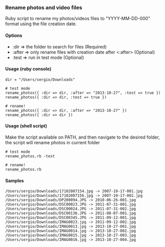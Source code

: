 ### Rename photos and video files
Ruby script to rename my photos/videos files to "YYYY-MM-DD-000" format using the file creation date.


#### Options
* :dir => the folder to search for files (Required)
* :after => only rename files with creation date after <:after> (Optional)
* :test => run in test mode (Optional)


#### Usage (ruby console)
    dir = "/Users/sergio/Downloads"

    # test mode
    rename_photos({ :dir => dir, :after => "2013-10-27", :test => true })
    rename_photos({ :dir => dir, :test => true })

    # rename!
    rename_photos({ :dir => dir, :after => "2013-10-27" })
    rename_photos({ :dir => dir })

#### Usage (shell script)
Make the script available on PATH, and then navigate to the desired folder, the script will rename photos in current folder

    # test mode
    rename_photos.rb -test

    # rename!
    rename_photos.rb

#### Samples
    /Users/sergio/Downloads/17102007154.jpg -> 2007-10-17-001.jpg
    /Users/sergio/Downloads/17102007156.jpg -> 2007-10-17-002.jpg
    /Users/sergio/Downloads/DP200094.JPG -> 2010-06-26-001.jpg
    /Users/sergio/Downloads/DSC00023.JPG -> 2011-07-31-001.jpg
    /Users/sergio/Downloads/DSC00024.JPG -> 2011-07-31-002.jpg
    /Users/sergio/Downloads/DSC00136.JPG -> 2011-08-07-001.jpg
    /Users/sergio/Downloads/DSC00345.JPG -> 2011-09-12-001.jpg
    /Users/sergio/Downloads/IMAG0023.jpg -> 2011-09-12-002.jpg
    /Users/sergio/Downloads/IMAG0013.jpg -> 2013-10-27-001.jpg
    /Users/sergio/Downloads/IMAG0014.jpg -> 2013-10-27-002.jpg
    /Users/sergio/Downloads/IMAG0015.jpg -> 2013-10-27-003.jpg
    /Users/sergio/Downloads/IMAG0016.jpg -> 2013-10-27-004.jpg
